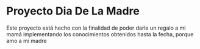 # Proyecto Dia De La Madre
Este proyecto está hecho con la finalidad de poder darle un regalo a mi mamá implementando los conocimientos obtenidos hasta la fecha, porque amo a mi madre
